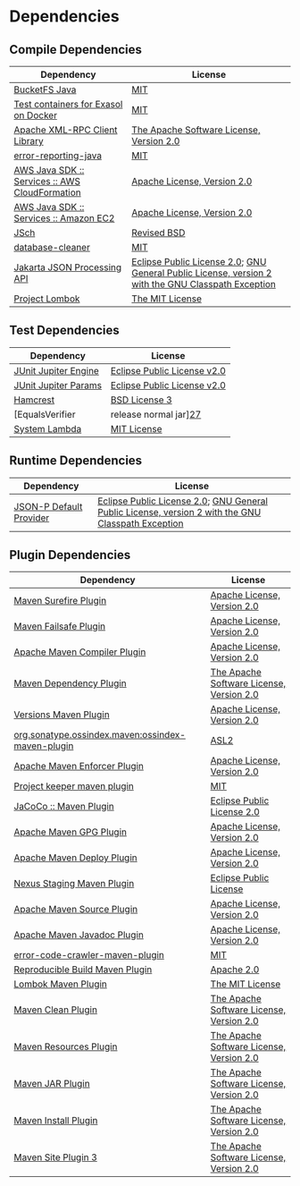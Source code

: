 <!-- @formatter:off -->
# Dependencies

## Compile Dependencies

| Dependency                                          | License                                                                                                        |
| --------------------------------------------------- | -------------------------------------------------------------------------------------------------------------- |
| [BucketFS Java][0]                                  | [MIT][1]                                                                                                       |
| [Test containers for Exasol on Docker][2]           | [MIT][1]                                                                                                       |
| [Apache XML-RPC Client Library][4]                  | [The Apache Software License, Version 2.0][5]                                                                  |
| [error-reporting-java][6]                           | [MIT][1]                                                                                                       |
| [AWS Java SDK :: Services :: AWS CloudFormation][8] | [Apache License, Version 2.0][9]                                                                               |
| [AWS Java SDK :: Services :: Amazon EC2][8]         | [Apache License, Version 2.0][9]                                                                               |
| [JSch][12]                                          | [Revised BSD][13]                                                                                              |
| [database-cleaner][14]                              | [MIT][1]                                                                                                       |
| [Jakarta JSON Processing API][16]                   | [Eclipse Public License 2.0][17]; [GNU General Public License, version 2 with the GNU Classpath Exception][18] |
| [Project Lombok][19]                                | [The MIT License][20]                                                                                          |

## Test Dependencies

| Dependency                                | License                           |
| ----------------------------------------- | --------------------------------- |
| [JUnit Jupiter Engine][21]                | [Eclipse Public License v2.0][22] |
| [JUnit Jupiter Params][21]                | [Eclipse Public License v2.0][22] |
| [Hamcrest][25]                            | [BSD License 3][26]               |
| [EqualsVerifier | release normal jar][27] | [Apache License, Version 2.0][28] |
| [System Lambda][29]                       | [MIT License][30]                 |

## Runtime Dependencies

| Dependency                    | License                                                                                                        |
| ----------------------------- | -------------------------------------------------------------------------------------------------------------- |
| [JSON-P Default Provider][16] | [Eclipse Public License 2.0][17]; [GNU General Public License, version 2 with the GNU Classpath Exception][18] |

## Plugin Dependencies

| Dependency                                              | License                                       |
| ------------------------------------------------------- | --------------------------------------------- |
| [Maven Surefire Plugin][34]                             | [Apache License, Version 2.0][28]             |
| [Maven Failsafe Plugin][36]                             | [Apache License, Version 2.0][28]             |
| [Apache Maven Compiler Plugin][38]                      | [Apache License, Version 2.0][28]             |
| [Maven Dependency Plugin][40]                           | [The Apache Software License, Version 2.0][5] |
| [Versions Maven Plugin][42]                             | [Apache License, Version 2.0][28]             |
| [org.sonatype.ossindex.maven:ossindex-maven-plugin][44] | [ASL2][5]                                     |
| [Apache Maven Enforcer Plugin][46]                      | [Apache License, Version 2.0][28]             |
| [Project keeper maven plugin][48]                       | [MIT][1]                                      |
| [JaCoCo :: Maven Plugin][50]                            | [Eclipse Public License 2.0][51]              |
| [Apache Maven GPG Plugin][52]                           | [Apache License, Version 2.0][28]             |
| [Apache Maven Deploy Plugin][54]                        | [Apache License, Version 2.0][28]             |
| [Nexus Staging Maven Plugin][56]                        | [Eclipse Public License][57]                  |
| [Apache Maven Source Plugin][58]                        | [Apache License, Version 2.0][28]             |
| [Apache Maven Javadoc Plugin][60]                       | [Apache License, Version 2.0][28]             |
| [error-code-crawler-maven-plugin][62]                   | [MIT][1]                                      |
| [Reproducible Build Maven Plugin][64]                   | [Apache 2.0][5]                               |
| [Lombok Maven Plugin][66]                               | [The MIT License][1]                          |
| [Maven Clean Plugin][68]                                | [The Apache Software License, Version 2.0][5] |
| [Maven Resources Plugin][70]                            | [The Apache Software License, Version 2.0][5] |
| [Maven JAR Plugin][72]                                  | [The Apache Software License, Version 2.0][5] |
| [Maven Install Plugin][74]                              | [The Apache Software License, Version 2.0][5] |
| [Maven Site Plugin 3][76]                               | [The Apache Software License, Version 2.0][5] |

[48]: https://github.com/exasol/project-keeper-maven-plugin
[0]: https://github.com/exasol/bucketfs-java
[6]: https://github.com/exasol/error-reporting-java
[12]: http://www.jcraft.com/jsch/
[4]: http://ws.apache.org/xmlrpc/xmlrpc-client/
[5]: http://www.apache.org/licenses/LICENSE-2.0.txt
[19]: https://projectlombok.org
[34]: https://maven.apache.org/surefire/maven-surefire-plugin/
[56]: http://www.sonatype.com/public-parent/nexus-maven-plugins/nexus-staging/nexus-staging-maven-plugin/
[68]: http://maven.apache.org/plugins/maven-clean-plugin/
[8]: https://aws.amazon.com/sdkforjava
[1]: https://opensource.org/licenses/MIT
[36]: https://maven.apache.org/surefire/maven-failsafe-plugin/
[40]: http://maven.apache.org/plugins/maven-dependency-plugin/
[42]: http://www.mojohaus.org/versions-maven-plugin/
[66]: http://anthonywhitford.com/lombok.maven/lombok-maven-plugin/
[26]: http://opensource.org/licenses/BSD-3-Clause
[38]: https://maven.apache.org/plugins/maven-compiler-plugin/
[29]: https://github.com/stefanbirkner/system-lambda/
[30]: http://opensource.org/licenses/MIT
[51]: https://www.eclipse.org/legal/epl-2.0/
[54]: https://maven.apache.org/plugins/maven-deploy-plugin/
[57]: http://www.eclipse.org/legal/epl-v10.html
[2]: https://github.com/exasol/exasol-testcontainers
[50]: https://www.jacoco.org/jacoco/trunk/doc/maven.html
[9]: https://aws.amazon.com/apache2.0
[20]: https://projectlombok.org/LICENSE
[64]: http://zlika.github.io/reproducible-build-maven-plugin
[72]: http://maven.apache.org/plugins/maven-jar-plugin/
[17]: https://projects.eclipse.org/license/epl-2.0
[28]: https://www.apache.org/licenses/LICENSE-2.0.txt
[27]: https://www.jqno.nl/equalsverifier
[46]: https://maven.apache.org/enforcer/maven-enforcer-plugin/
[22]: https://www.eclipse.org/legal/epl-v20.html
[74]: http://maven.apache.org/plugins/maven-install-plugin/
[21]: https://junit.org/junit5/
[44]: https://sonatype.github.io/ossindex-maven/maven-plugin/
[52]: https://maven.apache.org/plugins/maven-gpg-plugin/
[16]: https://github.com/eclipse-ee4j/jsonp
[58]: https://maven.apache.org/plugins/maven-source-plugin/
[13]: http://www.jcraft.com/jsch/LICENSE.txt
[18]: https://projects.eclipse.org/license/secondary-gpl-2.0-cp
[25]: http://hamcrest.org/JavaHamcrest/
[76]: http://maven.apache.org/plugins/maven-site-plugin/
[70]: http://maven.apache.org/plugins/maven-resources-plugin/
[60]: https://maven.apache.org/plugins/maven-javadoc-plugin/
[14]: https://github.com/exasol/database-cleaner
[62]: https://github.com/exasol/error-code-crawler-maven-plugin
